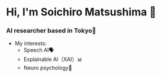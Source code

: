 <h1 align="left">Hi, I'm Soichiro Matsushima 👋</h1>
<h3 align="left">AI researcher based in Tokyo🗼</h3>

- My interests:
  - Speech AI🗣️
  - Explainable AI（XAI）📊
  - Neuro psychology🧠

